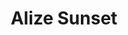 ---
title: Alize Sunset
price: $82.28
description: Curabitur in libero ut massa volutpat convallis. Morbi odio odio, elementum eu, interdum eu, tincidunt in, leo. Maecenas pulvinar lobortis est.
image: https://dummyimage.com/100x250.png/ff4444/ffffff
---